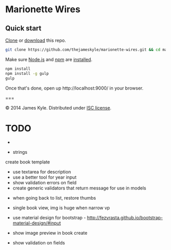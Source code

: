 Marionette Wires
================


## Quick start

[Clone](http://git-scm.com/docs/git-clone) or [download](https://github.com/thejameskyle/marionette-wires/archive/master.zip) this repo.

```sh
git clone https://github.com/thejameskyle/marionette-wires.git && cd marionette-wires
```

Make sure [Node.js](http://nodejs.org/) and [npm](https://www.npmjs.org/) are
[installed](http://nodejs.org/download/).

```sh
npm install
npm install -g gulp
gulp
```

Once that's done, open up http://localhost:9000/ in your browser.


===

&copy; 2014 James Kyle. Distributed under [ISC license](LICENSE.md).


# TODO

*

* strings

create book template
  - use textarea for description
  - use a better tool for year input
  - show validation errors on field
  - create generic validators that return message for use in models


* when going back to list, restore thumbs


* single book view, img is huge when narrow vp

* use material design for bootstrap - http://fezvrasta.github.io/bootstrap-material-design/#input

* show image preview in book create

* show validation on fields